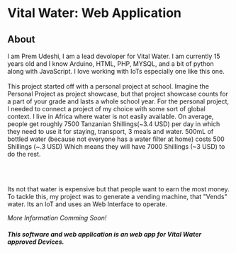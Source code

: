 <h1>Vital Water: Web Application</h1>

<h2>About</h2>
I am Prem Udeshi, I am a lead devoloper for Vital Water. I am currently 15 years old and I know Arduino, HTML, PHP, MYSQL, and a bit of python along with JavaScript. I love working with IoTs especially one like this one. 
<br></br>
This project started off with a personal project at school. Imagine the Personal Project as project showcase, but that project showcase counts for a part of your grade and lasts a whole school year. For the personal project, I needed to connect a project of my choice with some sort of global context. I live in Africa where water is not easily available. On average, people get roughly 7500 Tanzanian Shillings(~3.4 USD) per day in which they need to use it for staying, transport, 3 meals and water. 500mL of bottled water (because not everyone has a water filter at home) costs 500 Shillings (~.3 USD) Which means they will have 7000 Shillings (~3 USD) to do the rest. 

<br></br>

Its not that water is expensive but that people want to earn the most money. To tackle this, my project was to generate a vending machine, that "Vends" water. Its an IoT and uses an Web Interface to operate. 

<i>More Information Comming Soon!</i>


<h5>This software and web application is an web app for Vital Water approved Devices.</h5>
